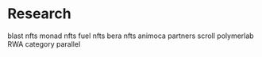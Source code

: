 # Research
blast nfts
monad nfts
fuel nfts
bera nfts
animoca partners
scroll
polymerlab
RWA category
parallel
